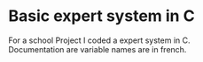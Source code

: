 # Basic expert system in C
For a school Project I coded a expert system in C. <Br>
Documentation are variable names are in french.
